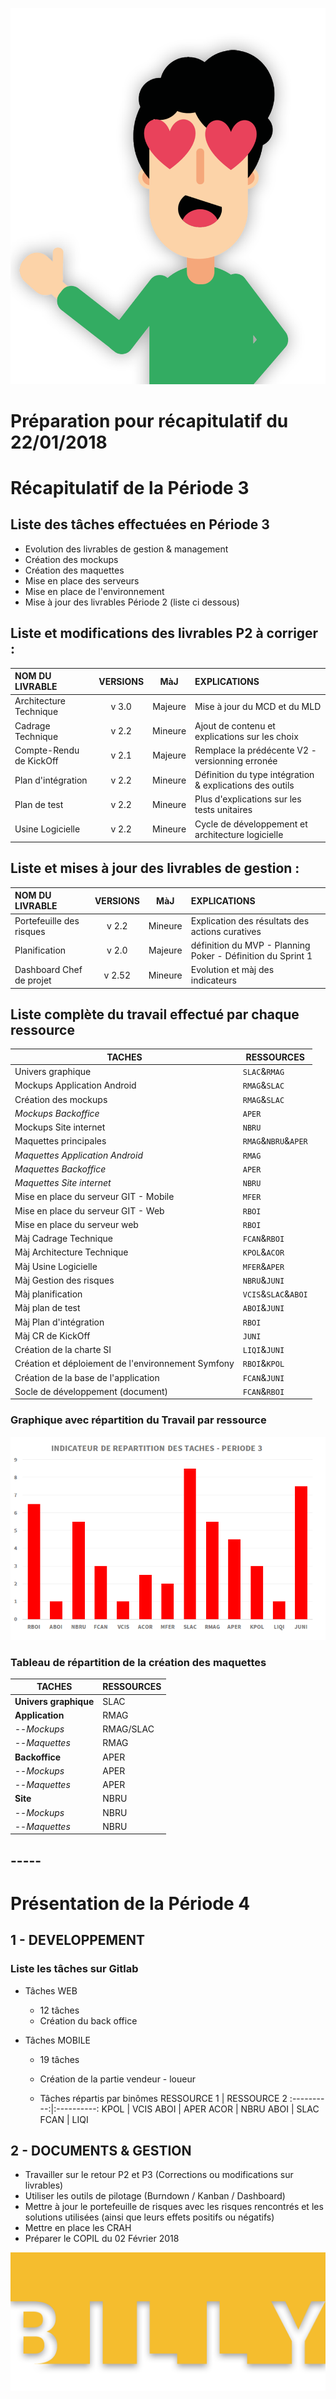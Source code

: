 ![BILLY](https://raw.githubusercontent.com/Jediwarzone/Work/master/DebutP4/BILLY-1.png)

# **Préparation pour récapitulatif du 22/01/2018**

# Récapitulatif de la Période 3

## Liste des tâches effectuées en Période 3

- Evolution des livrables de gestion & management
- Création des mockups
- Création des maquettes
- Mise en place des serveurs
- Mise en place de l'environnement
- Mise à jour des livrables Période 2 (liste ci dessous)

## Liste et modifications des livrables P2 à corriger :

NOM DU LIVRABLE         | VERSIONS |   MàJ   | EXPLICATIONS
:---------------------- | :------: | :-----: | :-------------------------------------------------------
Architecture Technique  |  v 3.0   | Majeure | Mise à jour du MCD et du MLD
Cadrage Technique       |  v 2.2   | Mineure | Ajout de contenu et explications sur les choix
Compte-Rendu de KickOff |  v 2.1   | Majeure | Remplace la prédécente V2 - versionning erronée
Plan d'intégration      |  v 2.2   | Mineure | Définition du type intégration & explications des outils
Plan de test            |  v 2.2   | Mineure | Plus d'explications sur les tests unitaires
Usine Logicielle        |  v 2.2   | Mineure | Cycle de développement et architecture logicielle

## Liste et mises à jour des livrables de gestion :

NOM DU LIVRABLE          | VERSIONS |   MàJ   | EXPLICATIONS
:----------------------- | :------: | :-----: | :----------------------------------------------------------
Portefeuille des risques |  v 2.2   | Mineure | Explication des résultats des actions curatives
Planification            |  v 2.0   | Majeure | définition du MVP - Planning Poker - Définition du Sprint 1
Dashboard Chef de projet |  v 2.52  | Mineure | Evolution et màj des indicateurs

## Liste complète du travail effectué par chaque ressource

TACHES                                             | RESSOURCES
-------------------------------------------------- | --------------------
Univers graphique                                  | `SLAC`&`RMAG`
Mockups Application Android                        | `RMAG`&`SLAC`
Création des mockups                               | `RMAG`&`SLAC`
_Mockups Backoffice_                               | `APER`
Mockups Site internet                              | `NBRU`
Maquettes principales                              | `RMAG`&`NBRU`&`APER`
_Maquettes Application Android_                    | `RMAG`
_Maquettes Backoffice_                             | `APER`
_Maquettes Site internet_                          | `NBRU`
Mise en place du serveur GIT - Mobile              | `MFER`
Mise en place du serveur GIT - Web                 | `RBOI`
Mise en place du serveur web                       | `RBOI`
Màj Cadrage Technique                              | `FCAN`&`RBOI`
Màj Architecture Technique                         | `KPOL`&`ACOR`
Màj Usine Logicielle                               | `MFER`&`APER`
Màj Gestion des risques                            | `NBRU`&`JUNI`
Màj planification                                  | `VCIS`&`SLAC`&`ABOI`
Màj plan de test                                   | `ABOI`&`JUNI`
Màj Plan d'intégration                             | `RBOI`
Màj CR de KickOff                                  | `JUNI`
Création de la charte SI                           | `LIQI`&`JUNI`
Création et déploiement de l'environnement Symfony | `RBOI`&`KPOL`
Création de la base de l'application               | `FCAN`&`JUNI`
Socle de développement (document)                  | `FCAN`&`RBOI`

### Graphique avec répartition du Travail par ressource

![Graphique Taches P3](https://raw.githubusercontent.com/Jediwarzone/Work/master/DebutP4/GraphiquesTachesP3.png)

### Tableau de répartition de la création des maquettes

TACHES                | RESSOURCES
--------------------- | ----------
**Univers graphique** | SLAC
**Application**       | RMAG
--_Mockups_           | RMAG/SLAC
--_Maquettes_         | RMAG
**Backoffice**        | APER
--_Mockups_           | APER
--_Maquettes_         | APER
**Site**              | NBRU
--_Mockups_           | NBRU
--_Maquettes_         | NBRU

## -----

# **Présentation de la Période 4**

## 1 - **DEVELOPPEMENT**

### Liste les tâches sur Gitlab

- Tâches WEB

  - 12 tâches
  - Création du back office

- Tâches MOBILE

  - 19 tâches
  - Création de la partie vendeur - loueur

  - Tâches répartis par binômes RESSOURCE 1 | RESSOURCE 2 :----------:|:----------: KPOL | VCIS ABOI | APER ACOR | NBRU ABOI | SLAC FCAN | LIQI

## 2 - **DOCUMENTS & GESTION**

- Travailler sur le retour P2 et P3 (Corrections ou modifications sur livrables)
- Utiliser les outils de pilotage (Burndown / Kanban / Dashboard)
- Mettre à jour le portefeuille de risques avec les risques rencontrés et les solutions utilisées (ainsi que leurs effets positifs ou négatifs)
- Mettre en place les CRAH
- Préparer le COPIL du 02 Février 2018

![BILLY2](https://raw.githubusercontent.com/Jediwarzone/Work/master/DebutP4/BILLY-2.png)
